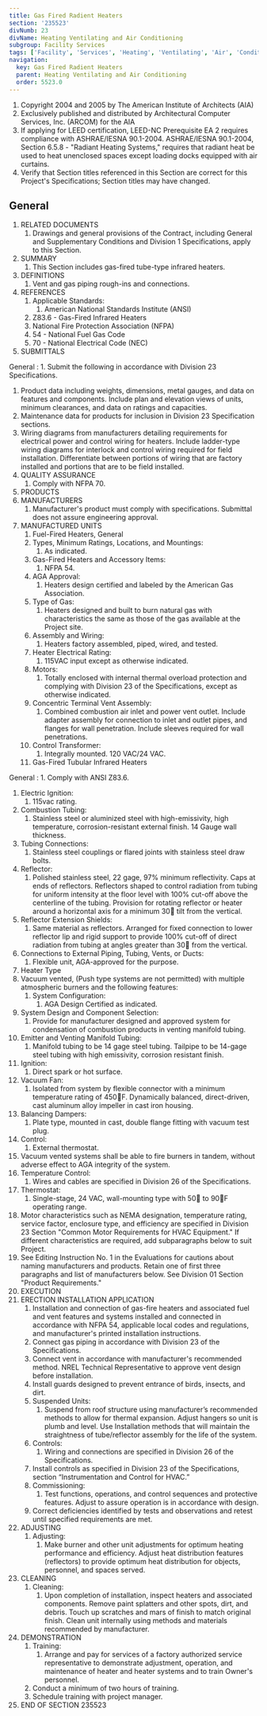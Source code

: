```yaml
---
title: Gas Fired Radient Heaters
section: '235523'
divNumb: 23
divName: Heating Ventilating and Air Conditioning
subgroup: Facility Services
tags: ['Facility', 'Services', 'Heating', 'Ventilating', 'Air', 'Conditioning', 'Gas', 'Fired', 'Radient', 'Heaters']
navigation:
  key: Gas Fired Radient Heaters
  parent: Heating Ventilating and Air Conditioning
  order: 5523.0
---
```


1. Copyright 2004 and 2005 by The American Institute of Architects (AIA)
1. Exclusively published and distributed by Architectural Computer Services, Inc. (ARCOM) for the AIA
1. If applying for LEED certification, LEED-NC Prerequisite EA 2 requires compliance with ASHRAE/IESNA 90.1-2004. ASHRAE/IESNA 90.1-2004, Section 6.5.8 - "Radiant Heating Systems," requires that radiant heat be used to heat unenclosed spaces except loading docks equipped with air curtains.
1. Verify that Section titles referenced in this Section are correct for this Project's Specifications; Section titles may have changed.

## General

1. RELATED DOCUMENTS
   1. Drawings and general provisions of the Contract, including General and Supplementary Conditions and Division 1 Specifications, apply to this Section.
1. SUMMARY
   1. This Section includes gas-fired tube-type infrared heaters.
1. DEFINITIONS
   1. Vent and gas piping rough-ins and connections.
1. REFERENCES
   1. Applicable Standards:
      1. American National Standards Institute (ANSI)
   1. Z83.6 - Gas-Fired Infrared Heaters
   1. National Fire Protection Association (NFPA)
   1. 54 - National Fuel Gas Code
   1. 70 - National Electrical Code (NEC)
1. SUBMITTALS

General
:
      1. Submit the following in accordance with Division 23 Specifications.
   1. Product data including weights, dimensions, metal gauges, and data on features and components. Include plan and elevation views of units, minimum clearances, and data on ratings and capacities.
   1. Maintenance data for products for inclusion in Division 23 Specification sections.
   1. Wiring diagrams from manufacturers detailing requirements for electrical power and control wiring for heaters. Include ladder-type wiring diagrams for interlock and control wiring required for field installation. Differentiate between portions of wiring that are factory installed and portions that are to be field installed.
1. QUALITY ASSURANCE
   1. Comply with NFPA 70.
1. PRODUCTS
1. MANUFACTURERS
   1. Manufacturer's product must comply with specifications. Submittal does not assure engineering approval.
1. MANUFACTURED UNITS
   1. Fuel-Fired Heaters, General
   1. Types, Minimum Ratings, Locations, and Mountings:
      1. As indicated.
   1. Gas-Fired Heaters and Accessory Items:
      1. NFPA 54.
   1. AGA Approval:
      1. Heaters design certified and labeled by the American Gas Association.
   1. Type of Gas:
      1. Heaters designed and built to burn natural gas with characteristics the same as those of the gas available at the Project site.
   1. Assembly and Wiring:
      1. Heaters factory assembled, piped, wired, and tested.
   1. Heater Electrical Rating:
      1. 115VAC input except as otherwise indicated.
   1. Motors:
      1. Totally enclosed with internal thermal overload protection and complying with Division 23 of the Specifications, except as otherwise indicated.
   1. Concentric Terminal Vent Assembly:
      1. Combined combustion air inlet and power vent outlet. Include adapter assembly for connection to inlet and outlet pipes, and flanges for wall penetration. Include sleeves required for wall penetrations.
   1. Control Transformer:
      1. Integrally mounted. 120 VAC/24 VAC.
   1. Gas-Fired Tubular Infrared Heaters

General
:
      1. Comply with ANSI Z83.6.
   1. Electric Ignition:
      1. 115vac rating.
   1. Combustion Tubing:
      1. Stainless steel or aluminized steel with high-emissivity, high temperature, corrosion-resistant external finish. 14 Gauge wall thickness.
   1. Tubing Connections:
      1. Stainless steel couplings or flared joints with stainless steel draw bolts.
   1. Reflector:
      1. Polished stainless steel, 22 gage, 97% minimum reflectivity. Caps at ends of reflectors. Reflectors shaped to control radiation from tubing for uniform intensity at the floor level with 100% cut-off above the centerline of the tubing. Provision for rotating reflector or heater around a horizontal axis for a minimum 30 tilt from the vertical.
   1. Reflector Extension Shields:
      1. Same material as reflectors. Arranged for fixed connection to lower reflector lip and rigid support to provide 100% cut-off of direct radiation from tubing at angles greater than 30 from the vertical.
   1. Connections to External Piping, Tubing, Vents, or Ducts:
      1. Flexible unit, AGA-approved for the purpose.
   1. Heater Type
   1. Vacuum vented, (Push type systems are not permitted) with multiple atmospheric burners and the following features:
      1. System Configuration:
         1. AGA Design Certified as indicated.
   1. System Design and Component Selection:
      1. Provide for manufacturer designed and approved system for condensation of combustion products in venting manifold tubing.
   1. Emitter and Venting Manifold Tubing:
      1. Manifold tubing to be 14 gage steel tubing. Tailpipe to be 14-gage steel tubing with high emissivity, corrosion resistant finish.
   1. Ignition:
      1. Direct spark or hot surface.
   1. Vacuum Fan:
      1. Isolated from system by flexible connector with a minimum temperature rating of 450F. Dynamically balanced, direct-driven, cast aluminum alloy impeller in cast iron housing.
   1. Balancing Dampers:
      1. Plate type, mounted in cast, double flange fitting with vacuum test plug.
   1. Control:
      1. External thermostat.
   1. Vacuum vented systems shall be able to fire burners in tandem, without adverse effect to AGA integrity of the system.
   1. Temperature Control:
      1. Wires and cables are specified in Division 26 of the Specifications.
   1. Thermostat:
      1. Single-stage, 24 VAC, wall-mounting type with 50 to 90F operating range.
1. Motor characteristics such as NEMA designation, temperature rating, service factor, enclosure type, and efficiency are specified in Division 23 Section "Common Motor Requirements for HVAC Equipment." If different characteristics are required, add subparagraphs below to suit Project.
1. See Editing Instruction No. 1 in the Evaluations for cautions about naming manufacturers and products. Retain one of first three paragraphs and list of manufacturers below. See Division 01 Section "Product Requirements."
1. EXECUTION
1. ERECTION INSTALLATION APPLICATION
   1. Installation and connection of gas-fire heaters and associated fuel and vent features and systems installed and connected in accordance with NFPA 54, applicable local codes and regulations, and manufacturer's printed installation instructions.
   1. Connect gas piping in accordance with Division 23 of the Specifications.
   1. Connect vent in accordance with manufacturer's recommended method. NREL Technical Representative to approve vent design before installation.
   1. Install guards designed to prevent entrance of birds, insects, and dirt.
   1. Suspended Units:
      1. Suspend from roof structure using manufacturer’s recommended methods to allow for thermal expansion. Adjust hangers so unit is plumb and level. Use Installation methods that will maintain the straightness of tube/reflector assembly for the life of the system.
   1. Controls:
      1. Wiring and connections are specified in Division 26 of the Specifications.
   1. Install controls as specified in Division 23 of the Specifications, section “Instrumentation and Control for HVAC.”
   1. Commissioning:
      1. Test functions, operations, and control sequences and protective features. Adjust to assure operation is in accordance with design.
   1. Correct deficiencies identified by tests and observations and retest until specified requirements are met.
1. ADJUSTING
   1. Adjusting:
      1. Make burner and other unit adjustments for optimum heating performance and efficiency. Adjust heat distribution features (reflectors) to provide optimum heat distribution for objects, personnel, and spaces served.
1. CLEANING
   1. Cleaning:
      1. Upon completion of installation, inspect heaters and associated components. Remove paint splatters and other spots, dirt, and debris. Touch up scratches and mars of finish to match original finish. Clean unit internally using methods and materials recommended by manufacturer.
1. DEMONSTRATION
   1. Training:
      1. Arrange and pay for services of a factory authorized service representative to demonstrate adjustment, operation, and maintenance of heater and heater systems and to train Owner's personnel.
   1. Conduct a minimum of two hours of training.
   1. Schedule training with project manager.
1. END OF SECTION 235523

